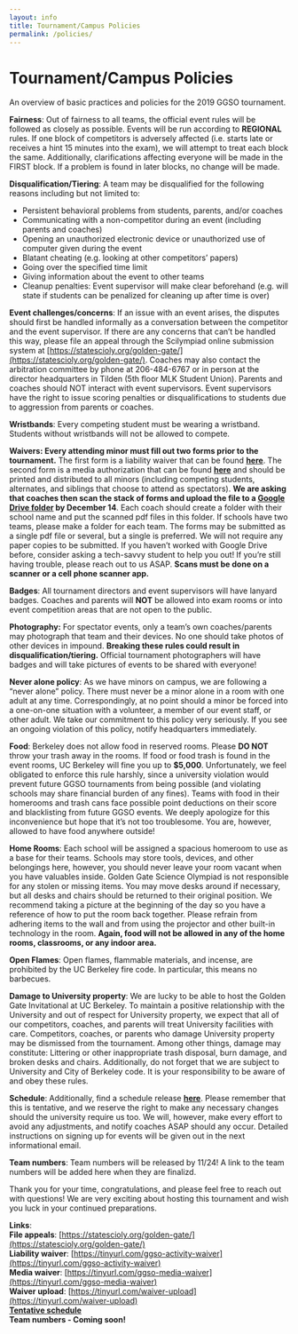 ```yaml
---
layout: info
title: Tournament/Campus Policies
permalink: /policies/
---
```


# Tournament/Campus Policies

An overview of basic practices and policies for the 2019 GGSO tournament.

**Fairness**: Out of fairness to all teams, the official event rules will be followed as closely as possible. Events will be run according to **REGIONAL** rules. If one block of competitors is adversely affected (i.e. starts late or receives a hint 15 minutes into the exam), we will attempt to treat each block the same. Additionally, clarifications affecting everyone will be made in the FIRST block. If a problem is found in later blocks, no change will be made.

**Disqualification/Tiering**: A team may be disqualified for the following reasons including but not limited to:
- Persistent behavioral problems from students, parents, and/or coaches
- Communicating with a non-competitor during an event (including parents and coaches)
- Opening an unauthorized electronic device or unauthorized use of computer given during the event
- Blatant cheating (e.g. looking at other competitors’ papers)
- Going over the specified time limit
- Giving information about the event to other teams
- Cleanup penalties: Event supervisor will make clear beforehand (e.g. will state if students can be penalized for cleaning up after time is over)

**Event challenges/concerns**: If an issue with an event arises, the disputes should first be handled informally as a conversation between the competitor and the event supervisor. If there are any concerns that can’t be handled this way, please file an appeal through the Scilympiad online submission system at [https://statescioly.org/golden-gate/](https://statescioly.org/golden-gate/). Coaches may also contact the arbitration committee by phone at 206-484-6767 or in person at the director headquarters in Tilden (5th floor MLK Student Union). Parents and coaches should NOT interact with event supervisors. Event supervisors have the right to issue scoring penalties or disqualifications to students due to aggression from parents or coaches.

**Wristbands**: Every competing student must be wearing a wristband. Students without wristbands will not be allowed to compete.

**Waivers: Every attending minor must fill out two forms prior to the tournament.** The first form is a liability waiver that can be found **[here](https://tinyurl.com/ggso-activity-waiver)**. The second form is a media authorization that can be found **[here](https://tinyurl.com/ggso-media-waiver)** and should be printed and distributed to all minors (including competing students, alternates, and siblings that choose to attend as spectators). **We are asking that coaches then scan the stack of forms and upload the file to a [Google Drive folder](https://tinyurl.com/waiver-upload) by December 14**.  Each coach should create a folder with their school name and put the scanned pdf files in this folder. If schools have two teams, please make a folder for each team. The forms may be submitted as a single pdf file or several, but a single is preferred. We will not require any paper copies to be submitted. If you haven’t worked with Google Drive before, consider asking a tech-savvy student to help you out! If you’re still having trouble, please reach out to us ASAP. **Scans must be done on a scanner or a cell phone scanner app.**

**Badges**: All tournament directors and event supervisors will have lanyard badges. Coaches and parents will **NOT** be allowed into exam rooms or into event competition areas that are not open to the public.

**Photography:** For spectator events, only a team’s own coaches/parents may photograph that team and their devices. No one should take photos of other devices in impound. **Breaking these rules could result in disqualification/tiering.** Official tournament photographers will have badges and will take pictures of events to be shared with everyone!

**Never alone policy**: As we have minors on campus, we are following a “never alone” policy. There must never be a minor alone in a room with one adult at any time. Correspondingly, at no point should a minor be forced into a one-on-one situation with a volunteer, a member of our event staff, or other adult. We take our commitment to this policy very seriously. If you see an ongoing violation of this policy, notify headquarters immediately.

**Food**: Berkeley does not allow food in reserved rooms. Please **DO NOT** throw your trash away in the rooms. If food or food trash is found in the event rooms, UC Berkeley will fine you up to **$5,000**. Unfortunately, we feel obligated to enforce this rule harshly, since a university violation would prevent future GGSO tournaments from being possible (and violating schools may share financial burden of any fines). Teams with food in their homerooms and trash cans face possible point deductions on their score and blacklisting from future GGSO events. We deeply apologize for this inconvenience but hope that it’s not too troublesome. You are, however, allowed to have food anywhere outside!

**Home Rooms**: Each school will be assigned a spacious homeroom to use as a base for their teams. Schools may store tools, devices, and other belongings here, however, you should never leave your room vacant when you have valuables inside. Golden Gate Science Olympiad is not responsible for any stolen or missing items. You may move desks around if necessary, but all desks and chairs should be returned to their original position. We recommend taking a picture at the beginning of the day so you have a reference of how to put the room back together. Please refrain from adhering items to the wall and from using the projector and other built-in technology in the room. **Again, food will not be allowed in any of the home rooms, classrooms, or any indoor area.**

**Open Flames**: Open flames, flammable materials, and incense, are prohibited by the UC Berkeley fire code. In particular, this means no barbecues.

**Damage to University property**: We are lucky to be able to host the Golden Gate Invitational at UC Berkeley. To maintain a positive relationship with the University and out of respect for University property, we expect that all of our competitors, coaches, and parents will treat University facilities with care. Competitors, coaches, or parents who damage University property may be dismissed from the tournament. Among other things, damage may constitute: Littering or other inappropriate trash disposal, burn damage, and broken desks and chairs. Additionally, do not forget that we are subject to University and City of Berkeley code. It is your responsibility to be aware of and obey these rules.

**Schedule**: Additionally, find a schedule release **[here](https://docs.google.com/spreadsheets/d/1KP6sDgLW2YGVTInC7Uecl691k-50nl79WJTraqXx-DE/edit?usp=sharing)**. Please remember that this is tentative, and we reserve the right to make any necessary changes should the university require us too. We will, however, make every effort to avoid any adjustments, and notify coaches ASAP should any occur. Detailed instructions on signing up for events will be given out in the next informational email.

**Team numbers**: Team numbers will be released by 11/24! A link to the team numbers will be added here when they are finalizd.

Thank you for your time, congratulations, and please feel free to reach out with questions! We are very exciting about hosting this tournament and wish you luck in your continued preparations.

**Links**:
<br>**File appeals**: [https://statescioly.org/golden-gate/](https://statescioly.org/golden-gate/)
<br>**Liability waiver**: [https://tinyurl.com/ggso-activity-waiver](https://tinyurl.com/ggso-activity-waiver)
<br>**Media waiver**: [https://tinyurl.com/ggso-media-waiver](https://tinyurl.com/ggso-media-waiver)
<br>**Waiver upload**: [https://tinyurl.com/waiver-upload](https://tinyurl.com/waiver-upload)
<br>**[Tentative schedule](https://docs.google.com/spreadsheets/d/1KP6sDgLW2YGVTInC7Uecl691k-50nl79WJTraqXx-DE/edit?usp=sharing)**
<br>**Team numbers - Coming soon!**
